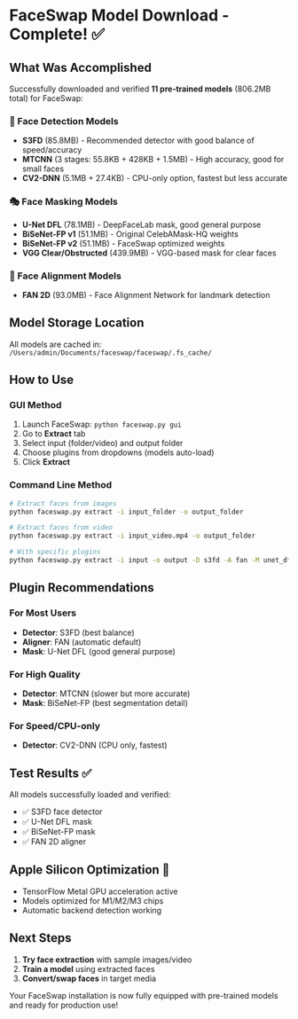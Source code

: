 # FaceSwap Model Download - Complete! ✅

## What Was Accomplished

Successfully downloaded and verified **11 pre-trained models** (806.2MB total) for FaceSwap:

### 🎯 Face Detection Models
- **S3FD** (85.8MB) - Recommended detector with good balance of speed/accuracy
- **MTCNN** (3 stages: 55.8KB + 428KB + 1.5MB) - High accuracy, good for small faces
- **CV2-DNN** (5.1MB + 27.4KB) - CPU-only option, fastest but less accurate

### 🎭 Face Masking Models  
- **U-Net DFL** (78.1MB) - DeepFaceLab mask, good general purpose
- **BiSeNet-FP v1** (51.1MB) - Original CelebAMask-HQ weights
- **BiSeNet-FP v2** (51.1MB) - FaceSwap optimized weights
- **VGG Clear/Obstructed** (439.9MB) - VGG-based mask for clear faces

### 🎯 Face Alignment Models
- **FAN 2D** (93.0MB) - Face Alignment Network for landmark detection

## Model Storage Location
All models are cached in: `/Users/admin/Documents/faceswap/faceswap/.fs_cache/`

## How to Use

### GUI Method
1. Launch FaceSwap: `python faceswap.py gui`
2. Go to **Extract** tab
3. Select input (folder/video) and output folder
4. Choose plugins from dropdowns (models auto-load)
5. Click **Extract**

### Command Line Method
```bash
# Extract faces from images
python faceswap.py extract -i input_folder -o output_folder

# Extract faces from video  
python faceswap.py extract -i input_video.mp4 -o output_folder

# With specific plugins
python faceswap.py extract -i input -o output -D s3fd -A fan -M unet_dfl
```

## Plugin Recommendations

### For Most Users
- **Detector**: S3FD (best balance)
- **Aligner**: FAN (automatic default)
- **Mask**: U-Net DFL (good general purpose)

### For High Quality
- **Detector**: MTCNN (slower but more accurate)
- **Mask**: BiSeNet-FP (best segmentation detail)

### For Speed/CPU-only
- **Detector**: CV2-DNN (CPU only, fastest)

## Test Results ✅
All models successfully loaded and verified:
- ✅ S3FD face detector
- ✅ U-Net DFL mask
- ✅ BiSeNet-FP mask  
- ✅ FAN 2D aligner

## Apple Silicon Optimization 🍎
- TensorFlow Metal GPU acceleration active
- Models optimized for M1/M2/M3 chips
- Automatic backend detection working

## Next Steps
1. **Try face extraction** with sample images/video
2. **Train a model** using extracted faces
3. **Convert/swap faces** in target media

Your FaceSwap installation is now fully equipped with pre-trained models and ready for production use!
